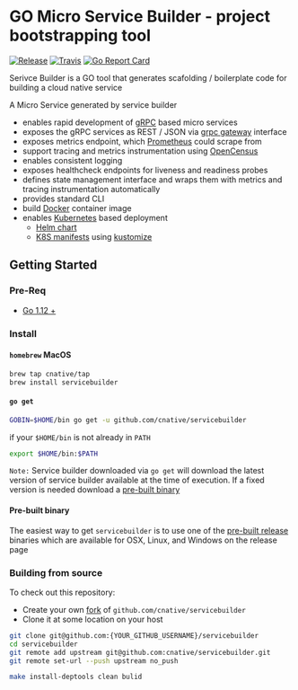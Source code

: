 # GO Micro Service Builder - project bootstrapping tool

[![Release](https://img.shields.io/github/release/cnative/servicebuilder.svg)](https://github.com/cnative/servicebuilder/releases/latest)
[![Travis](https://travis-ci.com/cnative/servicebuilder.svg?branch=master)](https://travis-ci.com/cnative/servicebuilder.svg?branch=master)
[![Go Report Card](https://goreportcard.com/badge/github.com/cnative/servicebuilder)](https://goreportcard.com/report/github.com/cnative/servicebuilder)

Serivce Builder is a GO tool that generates scafolding / boilerplate code for building a cloud native service

A Micro Service generated by service builder

- enables rapid development of [gRPC](https://grpc.io/) based micro services
- exposes the gRPC services as REST / JSON via [grpc gateway](https://github.com/grpc-ecosystem/grpc-gateway) interface
- exposes metrics endpoint, which [Prometheus](https://prometheus.io/) could scrape from
- support tracing and metrics instrumentation using [OpenCensus](https://opencensus.io/)
- enables consistent logging
- exposes healthcheck endpoints for liveness and readiness probes
- defines state management interface and wraps them with metrics and tracing instrumentation automatically
- provides standard CLI
- build [Docker](https://www.docker.com/) container image
- enables [Kubernetes](https://kubernetes.io/) based deployment
  - [Helm chart](https://helm.sh/)
  - [K8S manifests](https://kustomize.io/) using [kustomize](https://github.com/kubernetes-sigs/kustomize)

## Getting Started

### Pre-Req

- [Go 1.12 +](https://golang.org/dl/)

### Install

#### `homebrew` MacOS

```bash
brew tap cnative/tap
brew install servicebuilder
```

#### `go get`

```bash
GOBIN=$HOME/bin go get -u github.com/cnative/servicebuilder
```

if your `$HOME/bin` is not already in `PATH`

```bash
export $HOME/bin:$PATH
```

`Note:` Service builder downloaded via `go get` will download the latest version of service builder available at the time of execution. If a fixed version is needed download a [pre-built binary](https://github.com/cnative/servicebuider/releases)

#### Pre-built binary

The easiest way to get `servicebuilder` is to use one of the [pre-built release](https://github.com/cnative/servicebuilder/releases) binaries which are available for OSX, Linux, and Windows on the release page

### Building from source

To check out this repository:

- Create your own [fork](https://help.github.com/articles/fork-a-repo/) of `github.com/cnative/servicebuilder`
- Clone it at some location on your host

```bash
git clone git@github.com:{YOUR_GITHUB_USERNAME}/servicebuilder
cd servicebuilder
git remote add upstream git@github.com:cnative/servicebuilder.git
git remote set-url --push upstream no_push

make install-deptools clean bulid
```
